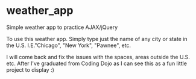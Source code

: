 # weather_app
Simple weather app to practice AJAX/jQuery

To use this weather app. Simply type just the name of any city or state in the U.S. I.E."Chicago", "New York", "Pawnee", etc.

I will come back and fix the issues with the spaces, areas outside the U.S. etc. After I've graduated from Coding Dojo
as I can see this as a fun little project to display :)
